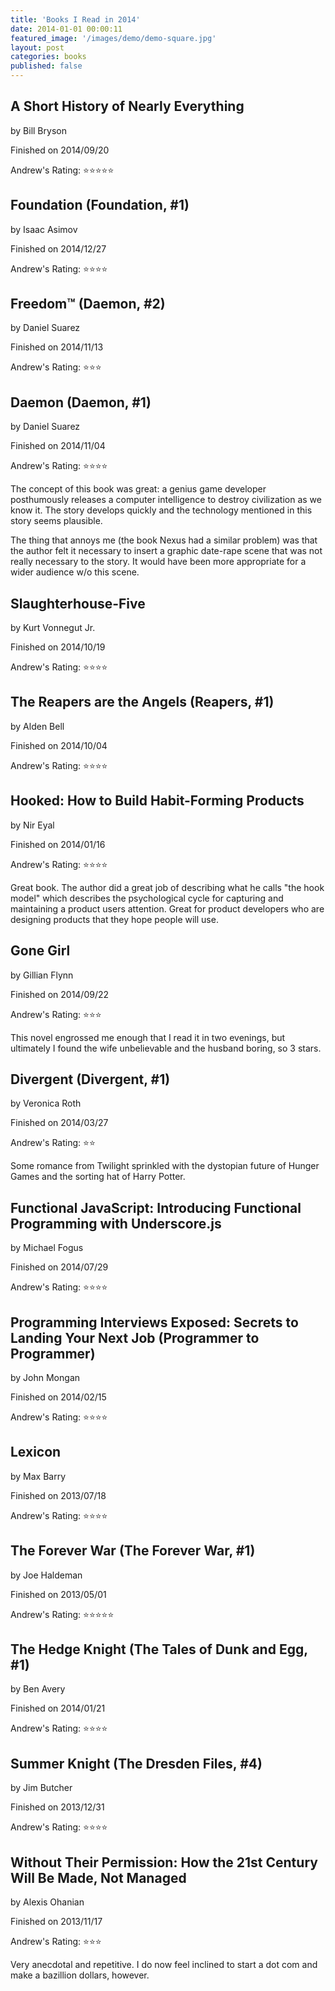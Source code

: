 ```yaml
---
title: 'Books I Read in 2014'
date: 2014-01-01 00:00:11
featured_image: '/images/demo/demo-square.jpg' 
layout: post
categories: books
published: false
---
```

                        

## A Short History of Nearly Everything
by Bill Bryson

Finished on 2014/09/20

Andrew's Rating: ⭐️⭐️⭐️⭐️⭐️


## Foundation (Foundation, #1)
by Isaac Asimov

Finished on 2014/12/27

Andrew's Rating: ⭐️⭐️⭐️⭐️


## Freedom™ (Daemon, #2)
by Daniel Suarez

Finished on 2014/11/13

Andrew's Rating: ⭐️⭐️⭐️


## Daemon (Daemon, #1)
by Daniel Suarez

Finished on 2014/11/04

Andrew's Rating: ⭐️⭐️⭐️⭐️


The concept of this book was great: a genius game developer posthumously releases a computer intelligence to destroy civilization as we know it.  The story develops quickly and the technology mentioned in this story seems plausible.  

The thing that annoys me (the book Nexus had a similar problem) was that the author felt it necessary to insert a graphic date-rape scene that was not really necessary to the story.  It would have been more appropriate for a wider audience w/o this scene.


## Slaughterhouse-Five
by Kurt Vonnegut Jr.

Finished on 2014/10/19

Andrew's Rating: ⭐️⭐️⭐️⭐️


## The Reapers are the Angels (Reapers, #1)
by Alden Bell

Finished on 2014/10/04

Andrew's Rating: ⭐️⭐️⭐️⭐️


## Hooked: How to Build Habit-Forming Products
by Nir   Eyal

Finished on 2014/01/16

Andrew's Rating: ⭐️⭐️⭐️⭐️


Great book.  The author did a great job of describing what he calls "the hook model" which describes the psychological cycle for capturing and maintaining a product users attention.   Great for product developers who are designing products that they hope people will use.


## Gone Girl
by Gillian Flynn

Finished on 2014/09/22

Andrew's Rating: ⭐️⭐️⭐️


This novel engrossed me enough that I read it in two evenings, but ultimately I found the wife unbelievable and the husband boring, so 3 stars.  


## Divergent (Divergent, #1)
by Veronica Roth

Finished on 2014/03/27

Andrew's Rating: ⭐️⭐️


Some romance from Twilight sprinkled with the dystopian future of Hunger Games and the sorting hat of Harry Potter.


## Functional JavaScript: Introducing Functional Programming with Underscore.js
by Michael Fogus

Finished on 2014/07/29

Andrew's Rating: ⭐️⭐️⭐️⭐️


## Programming Interviews Exposed: Secrets to Landing Your Next Job (Programmer to Programmer)
by John Mongan

Finished on 2014/02/15

Andrew's Rating: ⭐️⭐️⭐️⭐️


## Lexicon
by Max Barry

Finished on 2013/07/18

Andrew's Rating: ⭐️⭐️⭐️⭐️


## The Forever War (The Forever War, #1)
by Joe Haldeman

Finished on 2013/05/01

Andrew's Rating: ⭐️⭐️⭐️⭐️⭐️


## The Hedge Knight (The Tales of Dunk and Egg, #1)
by Ben Avery

Finished on 2014/01/21

Andrew's Rating: ⭐️⭐️⭐️⭐️


## Summer Knight (The Dresden Files, #4)
by Jim Butcher

Finished on 2013/12/31

Andrew's Rating: ⭐️⭐️⭐️⭐️


## Without Their Permission: How the 21st Century Will Be Made, Not Managed
by Alexis Ohanian

Finished on 2013/11/17

Andrew's Rating: ⭐️⭐️⭐️


Very anecdotal and repetitive.  I do now feel inclined to start a dot com and make a bazillion dollars, however.
